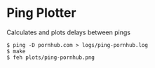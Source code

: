 # Ping Plotter

Calculates and plots delays between pings

    $ ping -D pornhub.com > logs/ping-pornhub.log
    $ make
    $ feh plots/ping-pornhub.png
